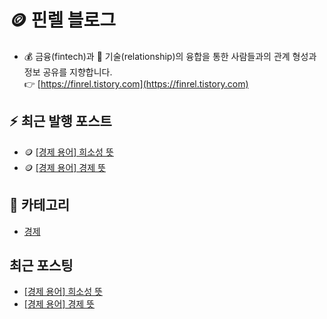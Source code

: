 # 🪙 핀렐 블로그
- :moneybag: 금융(fintech)과 :wrench: 기술(relationship)의 융합을 통한 사람들과의 관계 형성과 정보 공유를 지향합니다.  
:point_right: [https://finrel.tistory.com](https://finrel.tistory.com)

## :zap: 최근 발행 포스트
- 🪙 [[경제 용어] 희소성 뜻](https://finrel.tistory.com/entry/%F0%9F%AA%99-%EA%B2%BD%EC%A0%9C-%EC%9A%A9%EC%96%B4-%ED%9D%AC%EC%86%8C%EC%84%B1-%EB%9C%BB)
- 🪙 [[경제 용어] 경제 뜻](https://finrel.tistory.com/entry/%EA%B2%BD%EC%A0%9C-%EC%9A%A9%EC%96%B4-%EA%B2%BD%EC%A0%9C-%EB%9C%BB)
## 📌 카테고리
- [경제](https://github.com/jectgenius/finrel-blog/tree/main/경제)

## 최근 포스팅
- [[경제 용어] 희소성 뜻](https://finrel.tistory.com/entry/%F0%9F%AA%99-%EA%B2%BD%EC%A0%9C-%EC%9A%A9%EC%96%B4-%ED%9D%AC%EC%86%8C%EC%84%B1-%EB%9C%BB)
- [[경제 용어] 경제 뜻](https://finrel.tistory.com/entry/%EA%B2%BD%EC%A0%9C-%EC%9A%A9%EC%96%B4-%EA%B2%BD%EC%A0%9C-%EB%9C%BB)

